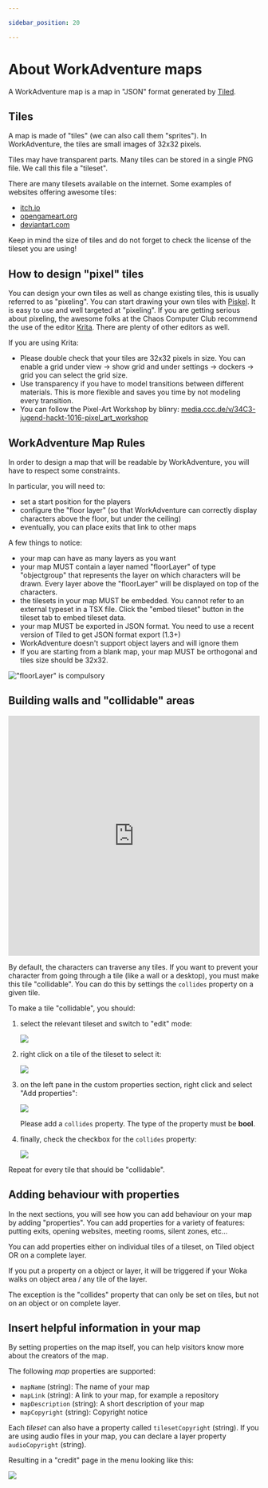 ```yaml
---

sidebar_position: 20

---
```


# About WorkAdventure maps

A WorkAdventure map is a map in "JSON" format generated by [Tiled](https://www.mapeditor.org/).

## Tiles

A map is made of "tiles" (we can also call them "sprites"). In WorkAdventure, the tiles are small images of 32x32 pixels.

Tiles may have transparent parts. Many tiles can be stored in a single PNG file. We call this file a "tileset".

There are many tilesets available on the internet. Some examples of websites offering awesome tiles:

*   [itch.io](https://itch.io/)
*   [opengameart.org](https://opengameart.org/)
*   [deviantart.com](https://www.deviantart.com/)

Keep in mind the size of tiles and do not forget to check the license of the tileset you are using!


## How to design "pixel" tiles

You can design your own tiles as well as change existing tiles, this is usually referred to as "pixeling". You can start drawing your own tiles with [Piskel](https://www.piskelapp.com/). It is easy to use and well targeted at "pixeling". If you are getting serious about pixeling, the awesome folks at the Chaos Computer Club recommend the use of the editor [Krita](https://krita.org/). There are plenty of other editors as well.

If you are using Krita:

*   Please double check that your tiles are 32x32 pixels in size. You can enable a grid under view -> show grid and under settings -> dockers -> grid you can select the grid size.
*   Use transparency if you have to model transitions between different materials. This is more flexible and saves you time by not modeling every transition.
*   You can follow the Pixel-Art Workshop by blinry: [media.ccc.de/v/34C3-jugend-hackt-1016-pixel_art_workshop](https://media.ccc.de/v/34C3-jugend-hackt-1016-pixel_art_workshop)

## WorkAdventure Map Rules

In order to design a map that will be readable by WorkAdventure, you will have to respect some constraints.

In particular, you will need to:

*   set a start position for the players
*   configure the "floor layer" (so that WorkAdventure can correctly display characters above the floor, but under the ceiling)
*   eventually, you can place exits that link to other maps

A few things to notice:

*   your map can have as many layers as you want
*   your map MUST contain a layer named "floorLayer" of type "objectgroup" that represents the layer on which characters will be drawn. Every layer above the "floorLayer" will be displayed on top of the characters.
*   the tilesets in your map MUST be embedded. You cannot refer to an external typeset in a TSX file. Click the "embed tileset" button in the tileset tab to embed tileset data.
*   your map MUST be exported in JSON format. You need to use a recent version of Tiled to get JSON format export (1.3+)
*   WorkAdventure doesn't support object layers and will ignore them
*   If you are starting from a blank map, your map MUST be orthogonal and tiles size should be 32x32.

!["floorLayer" is compulsory](images/tiled_screenshot_1.png)

## Building walls and "collidable" areas

<iframe width="100%" height="480" src="https://www.youtube.com/embed/qTK50ymhMIE" title="Building your map - Collides" frameborder="0" allow="accelerometer; autoplay; clipboard-write; encrypted-media; gyroscope; picture-in-picture; web-share; fullscreen" allowfullscreen></iframe>

By default, the characters can traverse any tiles. If you want to prevent your character from going through a tile (like a wall or a desktop), you must make this tile "collidable". You can do this by settings the `collides` property on a given tile.

To make a tile "collidable", you should:

1.  select the relevant tileset and switch to "edit" mode:
    
    ![](images/collides-1.png)
    
2.  right click on a tile of the tileset to select it:

    ![](images/collides-2.png)
    
3.  on the left pane in the custom properties section, right click and select "Add properties":

    ![](images/collides-3.png)

    Please add a `collides` property. The type of the property must be **bool**.

4.  finally, check the checkbox for the `collides` property:

    ![](images/collides-4.png)

Repeat for every tile that should be "collidable".

## Adding behaviour with properties

In the next sections, you will see how you can add behaviour on your map by adding "properties".
You can add properties for a variety of features: putting exits, opening websites, meeting rooms, silent zones, etc...

You can add properties either on individual tiles of a tileset, on Tiled object OR on a complete layer.

If you put a property on a object or layer, it will be triggered if your Woka walks on object area / any tile of the layer.

The exception is the "collides" property that can only be set on tiles, but not on an object or on complete layer.

## Insert helpful information in your map

By setting properties on the map itself, you can help visitors know more about the creators of the map.

The following *map* properties are supported:
* `mapName` (string): The name of your map
* `mapLink` (string): A link to your map, for example a repository
* `mapDescription` (string): A short description of your map
* `mapCopyright` (string): Copyright notice

Each *tileset* can also have a property called `tilesetCopyright` (string). 
If you are using audio files in your map, you can declare a layer property `audioCopyright` (string).

Resulting in a "credit" page in the menu looking like this:

![](images/mapProperties.png)

